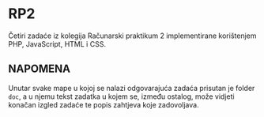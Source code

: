 # RP2
Četiri zadaće iz kolegija Računarski praktikum 2 implementirane korištenjem PHP, JavaScript, HTML i CSS.

## NAPOMENA
Unutar svake mape u kojoj se nalazi odgovarajuća zadaća prisutan je folder `doc`, a u njemu tekst zadatka u kojem se, između ostalog, može vidjeti konačan izgled zadaće te popis zahtjeva koje zadovoljava.
